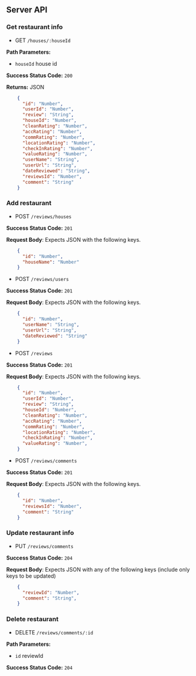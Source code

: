 ## Server API

### Get restaurant info
  * GET `/houses/:houseId`

**Path Parameters:**
  * `houseId` house id

**Success Status Code:** `200`

**Returns:** JSON

```json
    {
      "id": "Number",
      "userId": "Number",
      "review": "String",
      "houseId": "Number",
      "cleanRating": "Number",
      "accRating": "Number",
      "commRating": "Number",
      "locationRating": "Number",
      "checkInRating": "Number",
      "valueRating": "Number",
      "userName": "String",
      "userUrl": "String",
      "dateReviewed": "String",
      "reviewsId": "Number",
      "comment": "String"
    }
```

### Add restaurant

* POST `/reviews/houses`

**Success Status Code:** `201`

**Request Body**: Expects JSON with the following keys.

```json
    {
      "id": "Number",
      "houseName": "Number"
    }
```

* POST `/reviews/users`

**Success Status Code:** `201`

**Request Body**: Expects JSON with the following keys.

```json
    {
      "id": "Number",
      "userName": "String",
      "userUrl": "String",
      "dateReviewed": "String"
    }
```

* POST `/reviews`

**Success Status Code:** `201`

**Request Body**: Expects JSON with the following keys.

```json
    {
      "id": "Number",
      "userId": "Number",
      "review": "String",
      "houseId": "Number",
      "cleanRating": "Number",
      "accRating": "Number",
      "commRating": "Number",
      "locationRating": "Number",
      "checkInRating": "Number",
      "valueRating": "Number",
    }
```

* POST `/reviews/comments`

**Success Status Code:** `201`

**Request Body**: Expects JSON with the following keys.

```json
    {
      "id": "Number",
      "reviewsId": "Number",
      "comment": "String"
    }
```


### Update restaurant info
  * PUT `/reviews/comments`

**Success Status Code:** `204`

**Request Body**: Expects JSON with any of the following keys (include only keys to be updated)

```json
    {
      "reviewId": "Number",
      "comment": "String",
    }
```

### Delete restaurant
  * DELETE `/reviews/comments/:id`

**Path Parameters:**
  * `id` reviewId

**Success Status Code:** `204`



